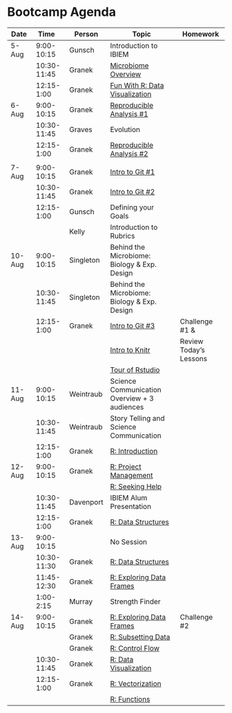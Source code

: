 Bootcamp Agenda
===============

| Date   | Time        | Person    | Topic                                                                                                                               | Homework               |
|--------|-------------|-----------|-------------------------------------------------------------------------------------------------------------------------------------|------------------------|
| 5-Aug  | 9:00-10:15  | Gunsch    | Introduction to IBIEM                                                                                                               |                        |
|        | 10:30-11:45 | Granek    | [Microbiome Overview](lectures/microbiome_analysis_overview.pdf)                                                                    |                        |
|        | 12:15-1:00  | Granek    | [Fun With R: Data Visualization](lessons/bootcamp/020_unvotes.md)                                                                   |                        |
| 6-Aug  | 9:00-10:15  | Granek    | [Reproducible Analysis \#1](lectures/030_reproducible_research.md)                                                                  |                        |
|        | 10:30-11:45 | Graves    | Evolution                                                                                                                           |                        |
|        | 12:15-1:00  | Granek    | [Reproducible Analysis \#2](lectures/030_reproducible_research.md)                                                                  |                        |
|        |             |           |                                                                                                                                     |                        |
| 7-Aug  | 9:00-10:15  | Granek    | [Intro to Git \#1](lessons/bootcamp/040_git_overview.md)                                                                            |                        |
|        | 10:30-11:45 | Granek    | [Intro to Git \#2](lessons/bootcamp/040_git_overview.md#tracking-changes)                                                           |                        |
|        | 12:15-1:00  | Gunsch    | Defining your Goals                                                                                                                 |                        |
|        |             | Kelly     | Introduction to Rubrics                                                                                                             |                        |
| 10-Aug | 9:00-10:15  | Singleton | Behind the Microbiome: Biology & Exp. Design                                                                                        |                        |
|        | 10:30-11:45 | Singleton | Behind the Microbiome: Biology & Exp. Design                                                                                        |                        |
|        | 12:15-1:00  | Granek    | [Intro to Git \#3](lessons/bootcamp/040_git_overview.md#remote-git-repository)                                                      | Challenge \#1 &        |
|        |             |           | [Intro to Knitr](http://swcarpentry.github.io/r-novice-gapminder/15-knitr-markdown/index.html)                                      | Review Today’s Lessons |
|        |             |           | [Tour of Rstudio](http://swcarpentry.github.io/r-novice-gapminder/01-rstudio-intro/index.html)                                      |                        |
| 11-Aug | 9:00-10:15  | Weintraub | Science Communication Overview + 3 audiences                                                                                        |                        |
|        | 10:30-11:45 | Weintraub | Story Telling and Science Communication                                                                                             |                        |
|        | 12:15-1:00  | Granek    | [R: Introduction](http://swcarpentry.github.io/r-novice-gapminder/01-rstudio-intro/index.html#introduction-to-r)                    |                        |
| 12-Aug | 9:00-10:15  | Granek    | [R: Project Management](http://swcarpentry.github.io/r-novice-gapminder/02-project-intro/index.html)                                |                        |
|        |             |           | [R: Seeking Help](http://swcarpentry.github.io/r-novice-gapminder/03-seeking-help/index.html)                                       |                        |
|        | 10:30-11:45 | Davenport | IBIEM Alum Presentation                                                                                                             |                        |
|        | 12:15-1:00  | Granek    | [R: Data Structures](http://swcarpentry.github.io/r-novice-gapminder/04-data-structures-part1/index.html)                           |                        |
| 13-Aug | 9:00-10:15  |           | No Session                                                                                                                          |                        |
|        | 10:30-11:30 | Granek    | [R: Data Structures](http://swcarpentry.github.io/r-novice-gapminder/04-data-structures-part1/index.html#vectors-and-type-coercion) |                        |
|        | 11:45-12:30 | Granek    | [R: Exploring Data Frames](http://swcarpentry.github.io/r-novice-gapminder/05-data-structures-part2/index.html)                     |                        |
|        | 1:00-2:15   | Murray    | Strength Finder                                                                                                                     |                        |
| 14-Aug | 9:00-10:15  | Granek    | [R: Exploring Data Frames](http://swcarpentry.github.io/r-novice-gapminder/05-data-structures-part2/index.html#removing-columns)    | Challenge \#2          |
|        |             | Granek    | [R: Subsetting Data](http://swcarpentry.github.io/r-novice-gapminder/06-data-subsetting/index.html)                                 |                        |
|        |             | Granek    | [R: Control Flow](http://swcarpentry.github.io/r-novice-gapminder/07-control-flow/index.html)                                       |                        |
|        | 10:30-11:45 | Granek    | [R: Data Visualization](http://swcarpentry.github.io/r-novice-gapminder/08-plot-ggplot2/index.html)                                 |                        |
|        | 12:15-1:00  | Granek    | [R: Vectorization](http://swcarpentry.github.io/r-novice-gapminder/09-vectorization/index.html)                                     |                        |
|        |             |           | [R: Functions](http://swcarpentry.github.io/r-novice-gapminder/10-functions/index.html)                                             |                        |
